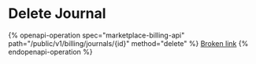 # Delete Journal

{% openapi-operation spec="marketplace-billing-api" path="/public/v1/billing/journals/{id}" method="delete" %}
[Broken link](broken-reference)
{% endopenapi-operation %}
